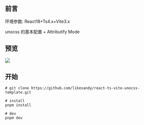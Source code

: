 ## 前言

环境参数: React18+Ts4.x+Vite3.x

unocss 的基本配置 + Attributify Mode

## 预览

![](https://cdn.nlark.com/yuque/0/2022/png/21602601/1668219234479-f44f91a7-a830-4f0f-9347-afe056771a1d.png)

## 开始

```shell
# git clone https://github.com/likesandy/react-ts-vite-unocss-template.git

# install
pnpm install

# dev
pnpm dev
```

